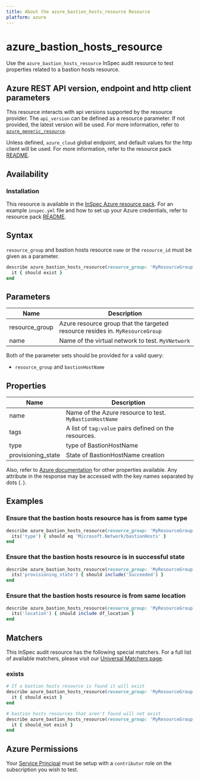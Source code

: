```yaml
---
title: About the azure_bastion_hosts_resource Resource
platform: azure
---
```


# azure_bastion_hosts_resource

Use the `azure_bastion_hosts_resource` InSpec audit resource to test properties related to a bastion hosts resource.

## Azure REST API version, endpoint and http client parameters

This resource interacts with api versions supported by the resource provider.
The `api_version` can be defined as a resource parameter.
If not provided, the latest version will be used.
For more information, refer to [`azure_generic_resource`](azure_generic_resource.md).

Unless defined, `azure_cloud` global endpoint, and default values for the http client will be used.
For more information, refer to the resource pack [README](../../README.md). 

## Availability

### Installation

This resource is available in the [InSpec Azure resource pack](https://github.com/inspec/inspec-azure). 
For an example `inspec.yml` file and how to set up your Azure credentials, refer to resource pack [README](../../README.md#Service-Principal).

## Syntax

`resource_group` and bastion hosts resource `name` or the `resource_id` must be given as a parameter.
```ruby
describe azure_bastion_hosts_resource(resource_group: 'MyResourceGroup', name: 'bastion_name') do
  it { should exist }
end
```
## Parameters

| Name                           | Description                                                                      |
|--------------------------------|----------------------------------------------------------------------------------|
| resource_group                 | Azure resource group that the targeted resource resides in. `MyResourceGroup`     |
| name                           | Name of the virtual network to test. `MyVNetwork`                                 |

Both of the parameter sets should be provided for a valid query:
- `resource_group` and `bastionHostName`


## Properties

| Name                           | Description                                                                      |
|--------------------------------|----------------------------------------------------------------------------------|
| name                           | Name of the Azure resource to test. `MyBastionHostName`                          |
| tags                           | A list of `tag:value` pairs defined on the resources.                            |
| type                           | type of BastionHostName                                                          |
| provisioning_state             | State of BastionHostName creation                                                |

Also, refer to [Azure documentation](https://docs.microsoft.com/en-us/rest/api/virtualnetwork/bastion-hosts/get) for other properties available. 
Any attribute in the response may be accessed with the key names separated by dots (`.`).


## Examples

### Ensure that the bastion hosts resource has is from same type
```ruby
describe azure_bastion_hosts_resource(resource_group: 'MyResourceGroup', name: 'bastion_name') do
  its('type') { should eq 'Microsoft.Network/bastionHosts' }
end
```
### Ensure that the bastion hosts resource is in successful state
```ruby
describe azure_bastion_hosts_resource(resource_group: 'MyResourceGroup', name: 'bastion_name') do
  its('provisioning_state') { should include('Succeeded') }
end
```

### Ensure that the bastion hosts resource is from same location
```ruby
describe azure_bastion_hosts_resource(resource_group: 'MyResourceGroup', name: 'bastion_name') do
  its('location') { should include df_location }
end
```
## Matchers

This InSpec audit resource has the following special matchers. For a full list of available matchers, please visit our [Universal Matchers page](/inspec/matchers/).

### exists
```ruby
# If a bastion hosts resource is found it will exist
describe azure_bastion_hosts_resource(resource_group: 'MyResourceGroup', name: 'MyBastionHostName') do
  it { should exist }
end

# bastion hosts resources that aren't found will not exist
describe azure_bastion_hosts_resource(resource_group: 'MyResourceGroup', name: 'DoesNotExist') do
  it { should_not exist }
end
```

## Azure Permissions

Your [Service Principal](https://docs.microsoft.com/en-us/azure/azure-resource-manager/resource-group-create-service-principal-portal) must be setup with a `contributor` role on the subscription you wish to test.
